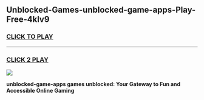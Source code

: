 
## Unblocked-Games-unblocked-game-apps-Play-Free-4klv9
<h3>
<a href="https://premium76.site?title=unblocked-game-apps&ref=22A">CLICK TO PLAY</a></h3>
<hr>

<h3>
<a href="https://premium76.site?title=unblocked-game-apps&ref=22A">CLICK 2 PLAY</a>
  
</h3>

<a href="https://premium76.site?title=unblocked-game-apps&ref=22A"><img src="https://clearcache.store/games.png"></a>


**unblocked-game-apps games unblocked: Your Gateway to Fun and Accessible Online Gaming**
